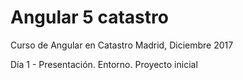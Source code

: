 # Angular 5 catastro
Curso de Angular en Catastro
Madrid, Diciembre 2017

Día 1 - Presentación. Entorno. Proyecto inicial